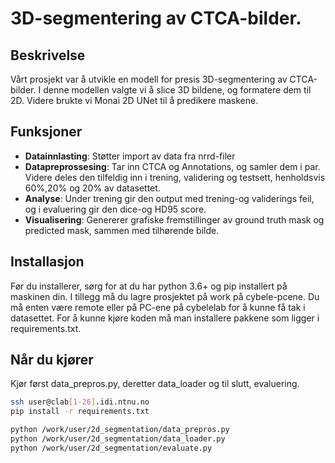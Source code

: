 
# 3D-segmentering av CTCA-bilder.


## Beskrivelse

Vårt prosjekt var å utvikle en modell for presis 3D-segmentering av CTCA-bilder. I denne modellen valgte vi å slice 3D bildene, og formatere dem til 2D. Videre brukte vi Monai 2D UNet til å predikere maskene. 

## Funksjoner 
- **Datainnlasting**: Støtter import av data fra nrrd-filer
- **Datapreprossesing**: Tar inn CTCA og Annotations, og samler dem i par. Videre deles den tilfeldig inn i trening, validering og testsett, henholdsvis 60%,20% og 20% av datasettet. 
- **Analyse**: Under trening gir den output med trening-og validerings feil, og i evaluering gir den dice-og HD95 score. 
- **Visualisering**: Genererer grafiske fremstillinger av ground truth mask og predicted mask, sammen med tilhørende bilde. 

## Installasjon
Før du installerer, sørg for at du har python 3.6+ og pip installert på maskinen din. I tillegg må du lagre prosjektet på work på cybele-pcene.  Du må enten være remote eller på PC-ene på cybelelab for å kunne få tak i datasettet. 
For å kunne kjøre koden må man installere pakkene som ligger i requirements.txt. 

## Når du kjører
Kjør først data_prepros.py, deretter data_loader og til slutt, evaluering. 

```bash
ssh user@clab[1-26].idi.ntnu.no
pip install -r requirements.txt

python /work/user/2d_segmentation/data_prepros.py
python /work/user/2d_segmentation/data_loader.py
python /work/user/2d_segmentation/evaluate.py









